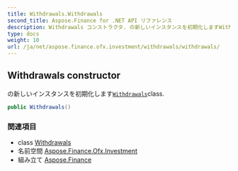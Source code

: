 ```yaml
---
title: Withdrawals.Withdrawals
second_title: Aspose.Finance for .NET API リファレンス
description: Withdrawals コンストラクタ. の新しいインスタンスを初期化しますWithdrawalsclass.
type: docs
weight: 10
url: /ja/net/aspose.finance.ofx.investment/withdrawals/withdrawals/
---
```

## Withdrawals constructor

の新しいインスタンスを初期化します[`Withdrawals`](../)class.

```csharp
public Withdrawals()
```

### 関連項目

* class [Withdrawals](../)
* 名前空間 [Aspose.Finance.Ofx.Investment](../../withdrawals/)
* 組み立て [Aspose.Finance](../../../)


